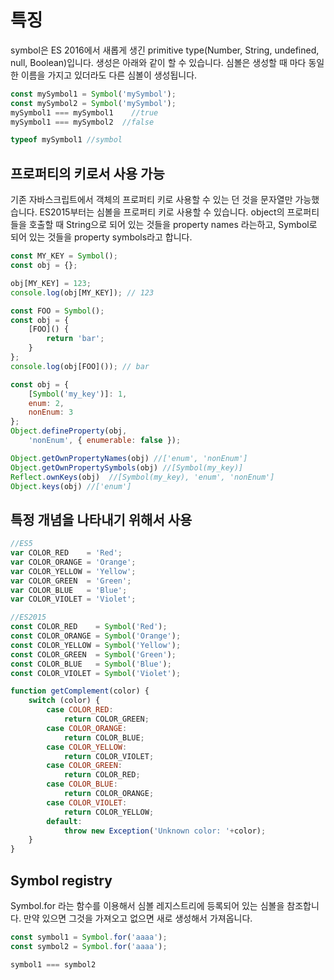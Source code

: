 # 특징

symbol은 ES 2016에서 새롭게 생긴 primitive type(Number, String, undefined, null, Boolean)입니다. 생성은 아래와 같이 할 수 있습니다. 심볼은 생성할 때 마다 동일한 이름을 가지고 있더라도 다른 심볼이 생성됩니다.
```javascript
const mySymbol1 = Symbol('mySymbol');
const mySymbol2 = Symbol('mySymbol');
mySymbol1 === mySymbol1    //true
mySymbol1 === mySymbol2  //false

typeof mySymbol1 //symbol
```

## 프로퍼티의 키로서 사용 가능

기존 자바스크립트에서 객체의 프로퍼티 키로 사용할 수 있는 던 것을 문자열만 가능했습니다. ES2015부터는 심볼을 프로퍼티 키로 사용할 수 있습니다. object의 프로퍼티들을 호출할 때 String으로 되어 있는 것들을 property names 라는하고, Symbol로 되어 있는 것들을 property symbols라고 합니다.
```javascript
const MY_KEY = Symbol();
const obj = {};

obj[MY_KEY] = 123;
console.log(obj[MY_KEY]); // 123

const FOO = Symbol();
const obj = {
    [FOO]() {
        return 'bar';
    }
};
console.log(obj[FOO]()); // bar

const obj = {
    [Symbol('my_key')]: 1,
    enum: 2,
    nonEnum: 3
};
Object.defineProperty(obj,
    'nonEnum', { enumerable: false });

Object.getOwnPropertyNames(obj) //['enum', 'nonEnum']
Object.getOwnPropertySymbols(obj) //[Symbol(my_key)]
Reflect.ownKeys(obj)  //[Symbol(my_key), 'enum', 'nonEnum']
Object.keys(obj) //['enum']
```

## 특정 개념을 나타내기 위해서 사용

```javascript
//ES5
var COLOR_RED    = 'Red';
var COLOR_ORANGE = 'Orange';
var COLOR_YELLOW = 'Yellow';
var COLOR_GREEN  = 'Green';
var COLOR_BLUE   = 'Blue';
var COLOR_VIOLET = 'Violet';

//ES2015
const COLOR_RED    = Symbol('Red');
const COLOR_ORANGE = Symbol('Orange');
const COLOR_YELLOW = Symbol('Yellow');
const COLOR_GREEN  = Symbol('Green');
const COLOR_BLUE   = Symbol('Blue');
const COLOR_VIOLET = Symbol('Violet');

function getComplement(color) {
    switch (color) {
        case COLOR_RED:
            return COLOR_GREEN;
        case COLOR_ORANGE:
            return COLOR_BLUE;
        case COLOR_YELLOW:
            return COLOR_VIOLET;
        case COLOR_GREEN:
            return COLOR_RED;
        case COLOR_BLUE:
            return COLOR_ORANGE;
        case COLOR_VIOLET:
            return COLOR_YELLOW;
        default:
            throw new Exception('Unknown color: '+color);
    }
}
```

## Symbol registry
Symbol.for 라는 함수를 이용해서 심볼 레지스트리에 등록되어 있는 심볼을 참조합니다. 만약 있으면 그것을 가져오고 없으면 새로 생성해서 가져옵니다.
```javascript
const symbol1 = Symbol.for('aaaa');
const symbol2 = Symbol.for('aaaa');

symbol1 === symbol2
```


